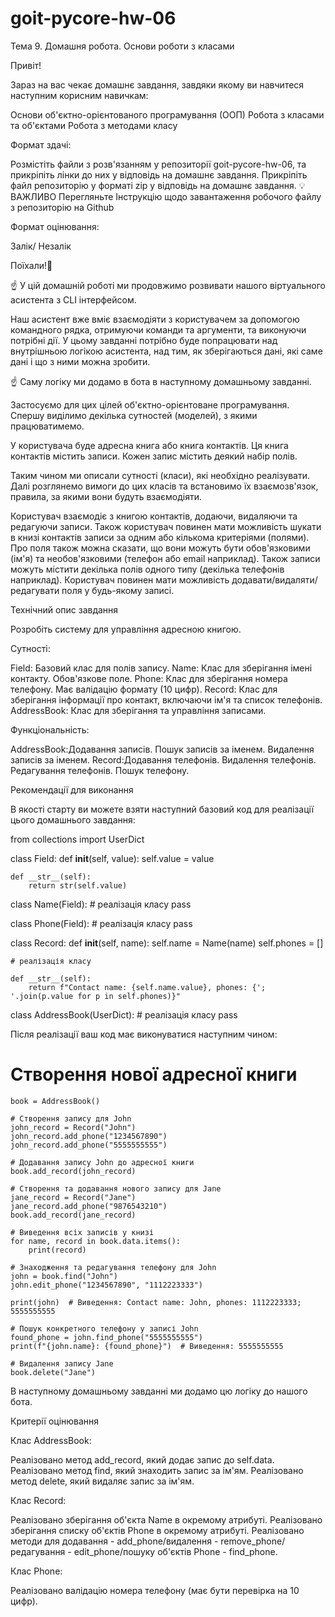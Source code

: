# goit-pycore-hw-06

Тема 9. Домашня робота. Основи роботи з класами

Привіт!

Зараз на вас чекає домашнє завдання, завдяки якому ви навчитеся наступним корисним навичкам:

Основи об'єктно-орієнтованого програмування (ООП)
Робота з класами та об'єктами
Робота з методами класу

Формат здачі:

Розмістіть файли з розв'язанням у репозиторії goit-pycore-hw-06, та прикріпіть лінки до них у відповідь на домашнє завдання.
Прикріпіть файл репозиторію у форматi zip у відповідь на домашнє завдання.
💡 ВАЖЛИВО
Перегляньте Iнструкцію щодо завантаження робочого файлу з репозиторію на Github

Формат оцінювання:

Залік/ Незалік

Поїхали!🚀

☝ У цій домашній роботі ми продовжимо розвивати нашого віртуального асистента з CLI інтерфейсом.

Наш асистент вже вміє взаємодіяти з користувачем за допомогою командного рядка, отримуючи команди та аргументи, та виконуючи потрібні дії. У цьому завданні потрібно буде попрацювати над внутрішньою логікою асистента, над тим, як зберігаються дані, які саме дані і що з ними можна зробити.

☝ Саму логіку ми додамо в бота в наступному домашньому завданні.

Застосуємо для цих цілей об'єктно-орієнтоване програмування. Спершу виділимо декілька сутностей (моделей), з якими працюватимемо.

У користувача буде адресна книга або книга контактів. Ця книга контактів містить записи. Кожен запис містить деякий набір полів.

Таким чином ми описали сутності (класи), які необхідно реалізувати. Далі розглянемо вимоги до цих класів та встановимо їх взаємозв'язок, правила, за якими вони будуть взаємодіяти.

Користувач взаємодіє з книгою контактів, додаючи, видаляючи та редагуючи записи. Також користувач повинен мати можливість шукати в книзі контактів записи за одним або кількома критеріями (полями).
Про поля також можна сказати, що вони можуть бути обов'язковими (ім'я) та необов'язковими (телефон або email наприклад). Також записи можуть містити декілька полів одного типу (декілька телефонів наприклад). Користувач повинен мати можливість додавати/видаляти/редагувати поля у будь-якому записі.

Технiчний опис завдання

Розробіть систему для управління адресною книгою.

Сутності:

Field: Базовий клас для полів запису.
Name: Клас для зберігання імені контакту. Обов'язкове поле.
Phone: Клас для зберігання номера телефону. Має валідацію формату (10 цифр).
Record: Клас для зберігання інформації про контакт, включаючи ім'я та список телефонів.
AddressBook: Клас для зберігання та управління записами.

Функціональність:

AddressBook:Додавання записів.
Пошук записів за іменем.
Видалення записів за іменем.
Record:Додавання телефонів.
Видалення телефонів.
Редагування телефонів.
Пошук телефону.

Рекомендації для виконання

В якості старту ви можете взяти наступний базовий код для реалізації цього домашнього завдання:

from collections import UserDict

class Field:
def **init**(self, value):
self.value = value

    def __str__(self):
        return str(self.value)

class Name(Field): # реалізація класу
pass

class Phone(Field): # реалізація класу
pass

class Record:
def **init**(self, name):
self.name = Name(name)
self.phones = []

    # реалізація класу

    def __str__(self):
        return f"Contact name: {self.name.value}, phones: {'; '.join(p.value for p in self.phones)}"

class AddressBook(UserDict): # реалізація класу
pass

Після реалізації ваш код має виконуватися наступним чином:

# Створення нової адресної книги

    book = AddressBook()

    # Створення запису для John
    john_record = Record("John")
    john_record.add_phone("1234567890")
    john_record.add_phone("5555555555")

    # Додавання запису John до адресної книги
    book.add_record(john_record)

    # Створення та додавання нового запису для Jane
    jane_record = Record("Jane")
    jane_record.add_phone("9876543210")
    book.add_record(jane_record)

    # Виведення всіх записів у книзі
    for name, record in book.data.items():
        print(record)

    # Знаходження та редагування телефону для John
    john = book.find("John")
    john.edit_phone("1234567890", "1112223333")

    print(john)  # Виведення: Contact name: John, phones: 1112223333; 5555555555

    # Пошук конкретного телефону у записі John
    found_phone = john.find_phone("5555555555")
    print(f"{john.name}: {found_phone}")  # Виведення: 5555555555

    # Видалення запису Jane
    book.delete("Jane")

В наступному домашньому завданні ми додамо цю логіку до нашого бота.

Критерії оцінювання

Клас AddressBook:

Реалізовано метод add_record, який додає запис до self.data.
Реалізовано метод find, який знаходить запис за ім'ям.
Реалізовано метод delete, який видаляє запис за ім'ям.

Клас Record:

Реалізовано зберігання об'єкта Name в окремому атрибуті.
Реалізовано зберігання списку об'єктів Phone в окремому атрибуті.
Реалізовано методи для додавання - add_phone/видалення - remove_phone/редагування - edit_phone/пошуку об'єктів Phone - find_phone.

Клас Phone:

Реалізовано валідацію номера телефону (має бути перевірка на 10 цифр).
